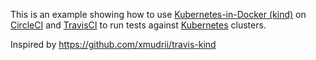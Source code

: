 This is an example showing how to use [Kubernetes-in-Docker (kind)](https://github.com/kubernetes-sigs/kind) on [CircleCI](http://circleci.com) and [TravisCI](https://travis-ci.org/) to run tests against [Kubernetes](http://kubernetes.io) clusters.

Inspired by https://github.com/xmudrii/travis-kind